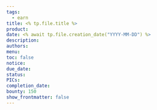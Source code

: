 ```yaml
---
tags:
  - earn
title: <% tp.file.title %>
product: 
date: <% await tp.file.creation_date("YYYY-MM-DD") %>
description: 
authors: 
menu: 
toc: false
notice: 
due_date: 
status: 
PICs: 
completion_date: 
bounty: 150
show_frontmatter: false
---
```

